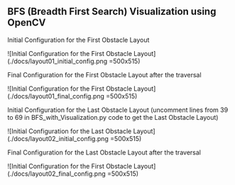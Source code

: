 ## BFS (Breadth First Search) Visualization using OpenCV

Initial Configuration for the First Obstacle Layout

![Initial Configuration for the First Obstacle Layout](./docs/layout01_initial_config.png =500x515)

Final Configuration for the First Obstacle Layout after the traversal

![Initial Configuration for the First Obstacle Layout](./docs/layout01_final_config.png =500x515)

Initial Configuration for the Last Obstacle Layout (uncomment lines from 39 to 69 in BFS_with_Visualization.py code to get the Last Obstacle Layout)

![Initial Configuration for the Last Obstacle Layout](./docs/layout02_initial_config.png =500x515)

Final Configuration for the Last Obstacle Layout after the traversal

![Initial Configuration for the First Obstacle Layout](./docs/layout02_final_config.png =500x515)
